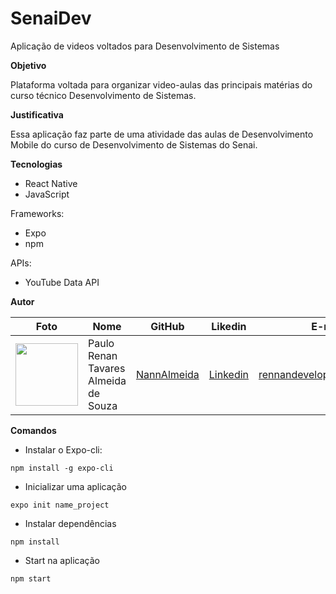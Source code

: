 # SenaiDev
Aplicação de videos voltados para Desenvolvimento de Sistemas

**Objetivo**

Plataforma voltada para organizar video-aulas das principais matérias do curso técnico Desenvolvimento de Sistemas.

**Justificativa**

Essa aplicação faz parte de uma atividade das aulas de Desenvolvimento Mobile do curso de Desenvolvimento de Sistemas do Senai.

**Tecnologias**

- React Native
- JavaScript

Frameworks:

- Expo
- npm

APIs:

- YouTube Data API

**Autor**

Foto | Nome | GitHub | Likedin | E-mail
---- | ---- | ------ | ------- | ------
<img src="https://i.imgur.com/x5A2vp1.png" width="100px"> | Paulo Renan Tavares Almeida de Souza | [NannAlmeida](https://github.com/NannAlmeida) | [Linkedin](https://www.linkedin.com/in/rennanalmeida/) | rennandeveloper@gmail.com


**Comandos**

* Instalar o Expo-cli:

`npm install -g expo-cli`

* Inicializar uma aplicação

`expo init name_project`

* Instalar dependências

`npm install`

* Start na aplicação

`npm start`